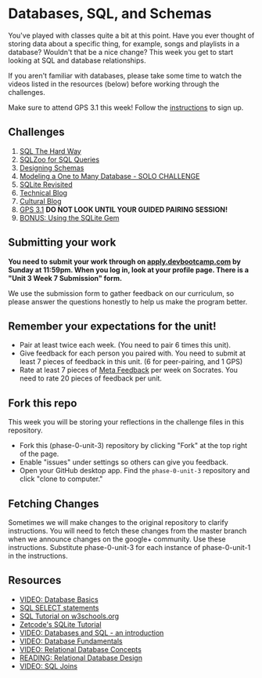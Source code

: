 # Databases, SQL, and Schemas

You've played with classes quite a bit at this point. Have you ever thought of storing data about a specific thing, for example, songs and playlists in a database? Wouldn't that be a nice change? This week you get to start looking at SQL and database relationships.

If you aren't familiar with databases, please take some time to watch the videos listed in the resources (below) before working through the challenges.

Make sure to attend GPS 3.1 this week! Follow the [instructions](https://github.com/Devbootcamp/phase-0-handbook/blob/master/intro-gps-signup.md) to sign up.

## Challenges
1. [SQL The Hard Way](1-SQL-hardway)
2. [SQLZoo for SQL Queries](2-SQLzoo)
3. [Designing Schemas](3-designing-schemas)
4. [Modeling a One to Many Database - SOLO CHALLENGE](4-model-one-to-many-solo-challenge)
5. [SQLite Revisited](5-SQLite-revisited)
6. [Technical Blog](6-technical-blog.md)
7. [Cultural Blog](7-cultural-blog.md)
8. [GPS 3.1](8-gps3.1) **DO NOT LOOK UNTIL YOUR GUIDED PAIRING SESSION!**
9. [BONUS: Using the SQLite Gem](9-BONUS-SQLite-gem)

## Submitting your work
**You need to submit your work through on [apply.devbootcamp.com](http://apply.devbootcamp.com) by Sunday at 11:59pm. When you log in, look at your profile page. There is a "Unit 3 Week 7 Submission" form.**

We use the submission form to gather feedback on our curriculum, so please answer the questions honestly to help us make the program better.

## Remember your expectations for the unit!
- Pair at least twice each week.  (You need to pair 6 times this unit).
- Give feedback for each person you paired with. You need to submit at least 7 pieces of feedback in this unit. (6 for peer-pairing, and 1 GPS)
- Rate at least 7 pieces of [Meta Feedback](https://socrates.devbootcamp.com/feedback) per week on Socrates. You need to rate 20 pieces of feedback per unit.

## Fork this repo
This week you will be storing your reflections in the challenge files in this repository.
- Fork this (phase-0-unit-3) repository by clicking "Fork" at the top right of the page.
- Enable "issues" under settings so others can give you feedback.
- Open your GitHub desktop app. Find the `phase-0-unit-3` repository and click "clone to computer."

## Fetching Changes
Sometimes we will make changes to the original repository to clarify instructions. You will need to fetch these changes from the master branch when we announce changes on the google+ community. Use these instructions. Substitute phase-0-unit-3 for each instance of phase-0-unit-1 in the instructions.


## Resources
- [VIDEO: Database Basics](https://www.youtube.com/watch?v=oxuy4AP860g)
- [SQL SELECT statements](https://www.youtube.com/watch?v=DDIAnk6CRsU)
- [SQL Tutorial on w3schools.org](http://www.w3schools.com/sql/default.asp)
- [Zetcode's SQLite Tutorial](http://zetcode.com/db/sqlite/)
- [VIDEO: Databases and SQL - an introduction](http://www.youtube.com/watch?v=SVV7HjKmFY4)
- [VIDEO: Database Fundamentals](http://www.youtube.com/watch?v=xNJZYX6tpWU)
- [VIDEO: Relational Database Concepts](https://www.youtube.com/watch?v=NvrpuBAMddw)
- [READING: Relational Database Design](http://www.ntu.edu.sg/home/ehchua/programming/sql/Relational_Database_Design.html)
- [VIDEO: SQL Joins](https://www.youtube.com/watch?v=sAhPEzRrZCA)
